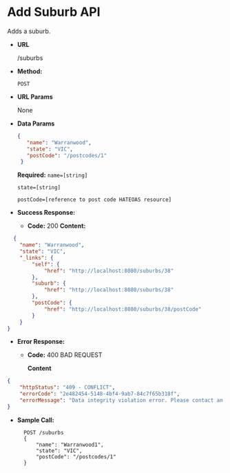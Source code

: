 # Add Suburb API

Adds a suburb.

* **URL**

  /suburbs

* **Method:**

  `POST`

*  **URL Params**

   None 
   
* **Data Params**

  ```json
  {
     "name": "Warranwood",
     "state": "VIC",
     "postCode": "/postcodes/1"
   }
   ```
  
  **Required:**
  `name=[string]`
  
  `state=[string]`
  
  `postCode=[reference to post code HATEOAS resource]`
  

* **Success Response:**
  * **Code:** 200
   **Content:** 
```json
  {
    "name": "Warranwood",
    "state": "VIC",
    "_links": {
        "self": {
            "href": "http://localhost:8080/suburbs/38"
        },
        "suburb": {
            "href": "http://localhost:8080/suburbs/38"
        },
        "postCode": {
            "href": "http://localhost:8080/suburbs/38/postCode"
        }
    }
}
``` 
* **Error Response:**
  
  * **Code:** 400 BAD REQUEST

    **Content**
```json    
{
    "httpStatus": "409 - CONFLICT",
    "errorCode": "2e482454-5148-4bf4-9ab7-84c7f65b318f",
    "errorMessage": "Data integrity violation error. Please contact an administrator and quote '2e482454-5148-4bf4-9ab7-84c7f65b318f'"
}
```

* **Sample Call:**
  ```
    POST /suburbs
    {
 		"name": "Warranwood1",
  		"state": "VIC",
  		"postCode": "/postcodes/1"
    }
  ```